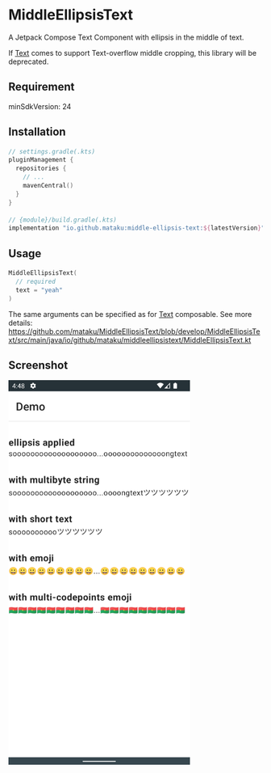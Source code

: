 # MiddleEllipsisText

A Jetpack Compose Text Component with ellipsis in the middle of text.

If [Text](https://developer.android.com/reference/kotlin/androidx/compose/material/package-summary#Text(kotlin.String,androidx.compose.ui.Modifier,androidx.compose.ui.graphics.Color,androidx.compose.ui.unit.TextUnit,androidx.compose.ui.text.font.FontStyle,androidx.compose.ui.text.font.FontWeight,androidx.compose.ui.text.font.FontFamily,androidx.compose.ui.unit.TextUnit,androidx.compose.ui.text.style.TextDecoration,androidx.compose.ui.text.style.TextAlign,androidx.compose.ui.unit.TextUnit,androidx.compose.ui.text.style.TextOverflow,kotlin.Boolean,kotlin.Int,kotlin.Function1,androidx.compose.ui.text.TextStyle))
comes to support Text-overflow middle cropping, this library will be deprecated.

## Requirement

minSdkVersion: 24

## Installation

```kotlin
// settings.gradle(.kts)
pluginManagement {
  repositories {
    // ...
    mavenCentral()
  }
}

// {module}/build.gradle(.kts)
implementation "io.github.mataku:middle-ellipsis-text:${latestVersion}"
```

## Usage

```kotlin
MiddleEllipsisText(
  // required
  text = "yeah"
)
```

The same arguments can be specified as
for [Text](https://developer.android.com/reference/kotlin/androidx/compose/material/package-summary#Text(kotlin.String,androidx.compose.ui.Modifier,androidx.compose.ui.graphics.Color,androidx.compose.ui.unit.TextUnit,androidx.compose.ui.text.font.FontStyle,androidx.compose.ui.text.font.FontWeight,androidx.compose.ui.text.font.FontFamily,androidx.compose.ui.unit.TextUnit,androidx.compose.ui.text.style.TextDecoration,androidx.compose.ui.text.style.TextAlign,androidx.compose.ui.unit.TextUnit,androidx.compose.ui.text.style.TextOverflow,kotlin.Boolean,kotlin.Int,kotlin.Function1,androidx.compose.ui.text.TextStyle))
composable. See more
details: https://github.com/mataku/MiddleEllipsisText/blob/develop/MiddleEllipsisText/src/main/java/io/github/mataku/middleellipsistext/MiddleEllipsisText.kt

## Screenshot

<img src="./screenshot/demo.png" width=360 />
